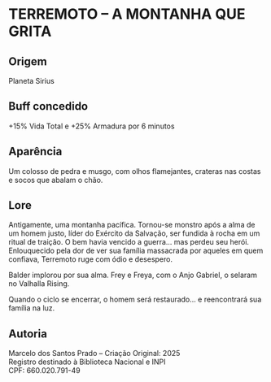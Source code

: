# TERREMOTO – A MONTANHA QUE GRITA

## Origem
Planeta Sirius

## Buff concedido
+15% Vida Total e +25% Armadura por 6 minutos

## Aparência
Um colosso de pedra e musgo, com olhos flamejantes, crateras nas costas e socos que abalam o chão.

## Lore
Antigamente, uma montanha pacífica. Tornou-se monstro após a alma de um homem justo, líder do Exército da Salvação, ser fundida à rocha em um ritual de traição. O bem havia vencido a guerra… mas perdeu seu herói. Enlouquecido pela dor de ver sua família massacrada por aqueles em quem confiava, Terremoto ruge com ódio e desespero.

Balder implorou por sua alma. Frey e Freya, com o Anjo Gabriel, o selaram no Valhalla Rising.

Quando o ciclo se encerrar, o homem será restaurado… e reencontrará sua família na luz.

## Autoria
Marcelo dos Santos Prado – Criação Original: 2025  
Registro destinado à Biblioteca Nacional e INPI  
CPF: 660.020.791-49
